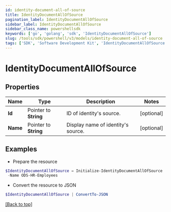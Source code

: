 ```yaml
---
id: identity-document-all-of-source
title: IdentityDocumentAllOfSource
pagination_label: IdentityDocumentAllOfSource
sidebar_label: IdentityDocumentAllOfSource
sidebar_class_name: powershellsdk
keywords: ['go', 'golang', 'sdk', 'IdentityDocumentAllOfSource'] 
slug: /tools/sdk/powershell/v3/models/identity-document-all-of-source
tags: ['SDK', 'Software Development Kit', 'IdentityDocumentAllOfSource']
---
```



# IdentityDocumentAllOfSource

## Properties

Name | Type | Description | Notes
------------ | ------------- | ------------- | -------------
**Id** |  Pointer to **String** | ID of identity&#39;s source. | [optional] 
**Name** |  Pointer to **String** | Display name of identity&#39;s source. | [optional] 

## Examples

- Prepare the resource
```powershell
$IdentityDocumentAllOfSource = Initialize-IdentityDocumentAllOfSource  -Id 2c91808b6e9e6fb8016eec1a2b6f7b5f `
 -Name ODS-HR-Employees
```

- Convert the resource to JSON
```powershell
$IdentityDocumentAllOfSource | ConvertTo-JSON
```


[[Back to top]](#) 

